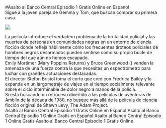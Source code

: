 #Asalto al Banco Central Episodio 1 Gratis Online en Espanol  
Sigue a la joven pareja de Gemma y Tom, que buscan comprar su primera casa.  
  
[![](https://i.imgur.com/qSNzIqt.png)](https://movie.rssnews.media/FDNAolE.php)  
  
La película introduce el verdadero problema de la brutalidad policial y las muertes de personas en comunidades negras en un entorno de ciencia ficción donde refleja hábilmente cómo los frecuentes tiroteos policiales de hombres negros desarmados pueden sentirse como su propio bucle de tiempo del que aún no hemos escapado.  
Emily Mortimer (Mary Poppins Returns) y Bruce Greenwood () venden la amenaza de una fuerza contra la que necesitas un espectrómetro para luchar con grandes actuaciones destacadas.  
El director Stefon Bristol toma el corto que creó con Fredrica Bailey y lo expande en un largometraje de viajes en el tiempo socialmente relevante sobre el ciclo interminable de dolor negro a manos de la policía.  
Si está buscando un retroceso divertido a las películas de aventuras de Amblin de la década de 1980, no busque más allá de la película de ciencia ficción original  de Shawn Levy, The Adam Project.  
Asalto al Banco Central Episodio 1 Gratis Online en Español
Asalto al Banco Central Episodio 1 Online Gratis en Español
Asalto al Banco Central Episodio 1 Online Gratis
Asalto al Banco Central Episodio 1 Gratis Online